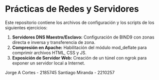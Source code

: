 # Prácticas de Redes y Servidores

Este repositorio contiene los archivos de configuración y los scripts de los siguientes ejercicios:

1. **Servidores DNS Maestro/Esclavo:** Configuración de BIND9 con zonas directa e inversa y transferencia de zona.
2. **Compresión en Apache:** Habilitación del módulo mod_deflate para comprimir archivos HTML, CSS y JS.
3. **Exposición de Servidor Web:** Creación de un túnel con ngrok para exponer un servidor local a Internet.


Jorge A Cortes - 2185745
Santiago Miranda - 2210257
